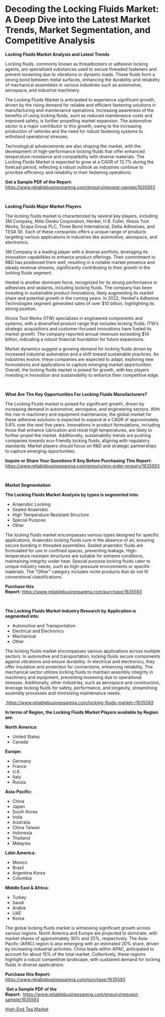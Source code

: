 <p><h1>Decoding the Locking Fluids Market: A Deep Dive into the Latest Market Trends, Market Segmentation, and Competitive Analysis</h1></p><p><strong>Locking Fluids Market Analysis and Latest Trends</strong></p>
<p><p>Locking fluids, commonly known as threadlockers or adhesive locking agents, are specialized substances used to secure threaded fasteners and prevent loosening due to vibrations or dynamic loads. These fluids form a strong bond between metal surfaces, enhancing the durability and reliability of mechanical assemblies in various industries such as automotive, aerospace, and industrial machinery.</p><p>The Locking Fluids Market is anticipated to experience significant growth, driven by the rising demand for reliable and efficient fastening solutions in manufacturing and maintenance operations. Increasing awareness of the benefits of using locking fluids, such as reduced maintenance costs and improved safety, is further propelling market expansion. The automotive sector is a major contributor to this growth, owing to the increasing production of vehicles and the need for robust fastening systems to withstand operational stresses.</p><p>Technological advancements are also shaping the market, with the development of high-performance locking fluids that offer enhanced temperature resistance and compatibility with diverse materials. The Locking Fluids Market is expected to grow at a CAGR of 13.7% during the forecast period, reflecting a robust outlook as industries continue to prioritize efficiency and reliability in their fastening operations.</p></p>
<p><strong>Get a Sample PDF of the Report:&nbsp;</strong> <a href="https://www.reliablebusinessarena.com/enquiry/request-sample/1635593?utm_campaign=2992&utm_medium=2&utm_source=Github&utm_content=ia&utm_term=23032025&utm_id=locking-fluids">https://www.reliablebusinessarena.com/enquiry/request-sample/1635593</a></p>
<p>&nbsp;</p>
<p><strong>Locking Fluids Major Market Players</strong></p>
<p><p>The locking fluids market is characterized by several key players, including 3M Company, Nitto Denko Corporation, Henkel, H.B. Fuller, Illinois Tool Works, Scapa Group PLC, Three Bond International, Delta Adhesives, and TESA SE. Each of these companies offers a unique range of products targeting various applications in industries like automotive, aerospace, and electronics.</p><p>3M Company is a leading player with a diverse portfolio, leveraging its innovation capabilities to enhance product offerings. Their commitment to R&D has positioned them well, resulting in a notable market presence and steady revenue streams, significantly contributing to their growth in the locking fluids segment.</p><p>Henkel is another dominant force, recognized for its strong performance in adhesives and sealants, including locking fluids. The company has been investing in sustainable product innovations, likely augmenting its market share and potential growth in the coming years. In 2022, Henkel's Adhesive Technologies segment generated sales of over $10 billion, highlighting its strong position.</p><p>Illinois Tool Works (ITW) specializes in engineered components and systems, with a diversified product range that includes locking fluids. ITW’s strategic acquisitions and customer-focused innovations have fueled its market growth. The company reported annual revenues exceeding $14 billion, indicating a robust financial foundation for future expansions.</p><p>Market dynamics suggest a growing demand for locking fluids driven by increased industrial automation and a shift toward sustainable practices. As industries evolve, these companies are expected to adapt, exploring new formulations and applications to capture emerging market opportunities. Overall, the locking fluids market is poised for growth, with key players investing in innovation and sustainability to enhance their competitive edge.</p></p>
<p>&nbsp;</p>
<p><strong>What Are The Key Opportunities For Locking Fluids Manufacturers?</strong></p>
<p><p>The Locking Fluids market is poised for significant growth, driven by increasing demand in automotive, aerospace, and engineering sectors. With the rise in machinery and equipment maintenance, the global market for these adhesive solutions is expected to expand at a CAGR of approximately 5.6% over the next five years. Innovations in product formulations, including those that enhance lubrication and resist high temperatures, are likely to further propel the market. Additionally, sustainability trends are pushing companies towards eco-friendly locking fluids, aligning with regulatory standards. Market players should focus on R&D and strategic partnerships to capture emerging opportunities.</p></p>
<p><strong>Inquire or Share Your Questions If Any Before Purchasing This Report:</strong> <a href="https://www.reliablebusinessarena.com/enquiry/pre-order-enquiry/1635593?utm_campaign=2992&utm_medium=2&utm_source=Github&utm_content=ia&utm_term=23032025&utm_id=locking-fluids">https://www.reliablebusinessarena.com/enquiry/pre-order-enquiry/1635593</a></p>
<p>&nbsp;</p>
<p><strong>Market Segmentation</strong></p>
<p><strong>The Locking Fluids Market Analysis by types is segmented into:</strong></p>
<p><ul><li>Anaerobic Locking</li><li>Sealed Anaerobic</li><li>High Temperature Resistant Structure</li><li>Special Purpose</li><li>Other</li></ul></p>
<p><p>The locking fluids market encompasses various types designed for specific applications. Anaerobic locking fluids cure in the absence of air, ensuring secure bonding in threaded assemblies. Sealed anaerobic fluids are formulated for use in confined spaces, preventing leakage. High-temperature resistant structures are suitable for extreme conditions, maintaining integrity under heat. Special purpose locking fluids cater to unique industry needs, such as high-pressure environments or specific materials. The "Other" category includes niche products that do not fit conventional classifications.</p></p>
<p><strong>Purchase this Report:&nbsp;</strong><a href="https://www.reliablebusinessarena.com/purchase/1635593?utm_campaign=2992&utm_medium=2&utm_source=Github&utm_content=ia&utm_term=23032025&utm_id=locking-fluids">https://www.reliablebusinessarena.com/purchase/1635593</a></p>
<p>&nbsp;</p>
<p><strong>The Locking Fluids Market Industry Research by Application is segmented into:</strong></p>
<p><ul><li>Automotive and Transportation</li><li>Electrical and Electronics</li><li>Mechanical</li><li>Other</li></ul></p>
<p><p>The locking fluids market encompasses various applications across multiple sectors. In automotive and transportation, locking fluids secure components against vibrations and ensure durability. In electrical and electronics, they offer insulation and protection for connections, enhancing reliability. The mechanical sector utilizes locking fluids to maintain assembly integrity in machinery and equipment, preventing loosening due to operational stresses. Additionally, other industries, such as aerospace and construction, leverage locking fluids for safety, performance, and longevity, streamlining assembly processes and minimizing maintenance needs.</p></p>
<p><a href="https://www.reliablebusinessarena.com/locking-fluids-market-r1635593?utm_campaign=2992&utm_medium=2&utm_source=Github&utm_content=ia&utm_term=23032025&utm_id=locking-fluids">&nbsp;https://www.reliablebusinessarena.com/locking-fluids-market-r1635593</a></p>
<p><strong>In terms of Region, the Locking Fluids Market Players available by Region are:</strong></p>
<p>
    <p> <strong> North America: </strong>
        <ul>
            <li>United States</li>
            <li>Canada</li>
        </ul>
        </p> 
    <p> <strong> Europe: </strong>
        <ul>
            <li>Germany</li>
            <li>France</li>
            <li>U.K.</li>
            <li>Italy</li>
            <li>Russia</li>
        </ul>
        </p> 
    <p> <strong> Asia-Pacific: </strong>
        <ul>
            <li>China</li>
            <li>Japan</li>
            <li>South Korea</li>
            <li>India</li>
            <li>Australia</li>
            <li>China Taiwan</li>
            <li>Indonesia</li>
            <li>Thailand</li>
            <li>Malaysia</li>
        </ul>
        </p> 
    <p> <strong> Latin America: </strong>
        <ul>
            <li>Mexico</li>
            <li>Brazil</li>
            <li>Argentina Korea</li>
            <li>Colombia</li>
        </ul>
        </p> 
    <p> <strong> Middle East & Africa: </strong>
        <ul>
            <li>Turkey</li>
            <li>Saudi</li>
            <li>Arabia</li>
            <li>UAE</li>
            <li>Korea</li>
        </ul>
    </p>
    </p>
<p><p>The global locking fluids market is witnessing significant growth across various regions. North America and Europe are projected to dominate, with market shares of approximately 30% and 25%, respectively. The Asia-Pacific (APAC) region is also emerging with an estimated 20% share, driven by increasing industrial activities. China leads within APAC, anticipated to account for about 15% of the total market. Collectively, these regions highlight a robust competitive landscape, with sustained demand for locking fluids in diverse applications.</p></p>
<p><strong>Purchase this Report: </strong><a href="https://www.reliablebusinessarena.com/purchase/1635593?utm_campaign=2992&utm_medium=2&utm_source=Github&utm_content=ia&utm_term=23032025&utm_id=locking-fluids">https://www.reliablebusinessarena.com/purchase/1635593</a></p>
<p>&nbsp;<strong>Get a Sample PDF of the Report:&nbsp;&nbsp;</strong><a href="https://www.reliablebusinessarena.com/enquiry/request-sample/1635593?utm_campaign=2992&utm_medium=2&utm_source=Github&utm_content=ia&utm_term=23032025&utm_id=locking-fluids">https://www.reliablebusinessarena.com/enquiry/request-sample/1635593</a></p>
<p><strong></strong></p>
<p><p><a href="https://github.com/jenithschijf/Market-Research-Report-List-1/blob/main/high-end-tea-market.md?utm_campaign=2992&utm_medium=2&utm_source=Github&utm_content=ia&utm_term=23032025&utm_id=locking-fluids">High-End Tea Market</a></p></p>